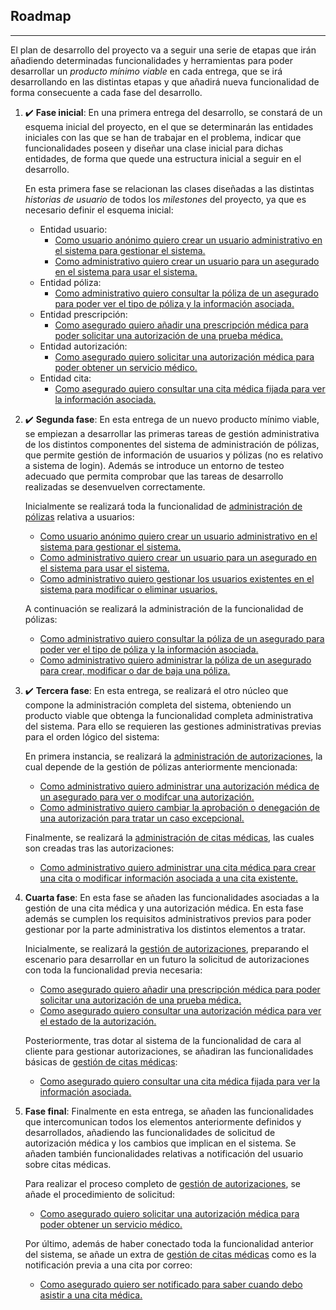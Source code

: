 ## Roadmap

---

El plan de desarrollo del proyecto va a seguir una serie de etapas que irán añadiendo determinadas funcionalidades y herramientas para poder desarrollar un *producto mínimo viable* en cada entrega, que se irá desarrollando en las distintas etapas y que añadirá nueva funcionalidad de forma consecuente a cada fase del desarrollo.

1. :heavy_check_mark: **Fase inicial**: En una primera entrega del desarrollo, se constará de un esquema inicial del proyecto, en el que se determinarán las entidades iniciales con las que se han de trabajar en el problema, indicar que funcionalidades poseen y diseñar una clase inicial para dichas entidades, de forma que quede una estructura inicial a seguir en el desarrollo.

	En esta primera fase se relacionan las clases diseñadas a las distintas *historias de usuario* de todos los *milestones* del proyecto, ya que es necesario definir el esquema inicial:
    
	* Entidad usuario:
		* [Como usuario anónimo quiero crear un usuario administrativo en el sistema para gestionar el sistema.](https://github.com/Carlosma7/MedAuth/issues/43)
		* [Como administrativo quiero crear un usuario para un asegurado en el sistema para usar el sistema.](https://github.com/Carlosma7/MedAuth/issues/44)
	* Entidad póliza:
		* [Como administrativo quiero consultar la póliza de un asegurado para poder ver el tipo de póliza y la información asociada.](https://github.com/Carlosma7/MedAuth/issues/34)
	* Entidad prescripción:
		* [Como asegurado quiero añadir una prescripción médica para poder solicitar una autorización de una prueba médica.](https://github.com/Carlosma7/MedAuth/issues/36)
	* Entidad autorización: 
		* [Como asegurado quiero solicitar una autorización médica para poder obtener un servicio médico.](https://github.com/Carlosma7/MedAuth/issues/37)
	* Entidad cita:
		* [Como asegurado quiero consultar una cita médica fijada para ver la información asociada.](https://github.com/Carlosma7/MedAuth/issues/41)

2. :heavy_check_mark: **Segunda fase**: En esta entrega de un nuevo producto mínimo viable, se empiezan a desarrollar las primeras tareas de gestión administrativa de los distintos componentes del sistema de administración de pólizas, que permite gestión de información de usuarios y pólizas (no es relativo a sistema de login). Además se introduce un entorno de testeo adecuado que permita comprobar que las tareas de desarrollo realizadas se desenvuelven correctamente.

    Inicialmente se realizará toda la funcionalidad de [administración de pólizas](https://github.com/Carlosma7/MedAuth/milestone/10) relativa a usuarios:
    * [Como usuario anónimo quiero crear un usuario administrativo en el sistema para gestionar el sistema.](https://github.com/Carlosma7/MedAuth/issues/43)
    * [Como administrativo quiero crear un usuario para un asegurado en el sistema para usar el sistema.](https://github.com/Carlosma7/MedAuth/issues/44)
    * [Como administrativo quiero gestionar los usuarios existentes en el sistema para modificar o eliminar usuarios.](https://github.com/Carlosma7/MedAuth/issues/55)
    
    A continuación se realizará la administración de la funcionalidad de pólizas:
    * [Como administrativo quiero consultar la póliza de un asegurado para poder ver el tipo de póliza y la información asociada.](https://github.com/Carlosma7/MedAuth/issues/34)
    * [Como administrativo quiero administrar la póliza de un asegurado para crear, modificar o dar de baja una póliza.](https://github.com/Carlosma7/MedAuth/issues/35)
    
    
3. :heavy_check_mark: **Tercera fase**: En esta entrega, se realizará el otro núcleo que compone la administración completa del sistema, obteniendo un producto viable que obtenga la funcionalidad completa administrativa del sistema. Para ello se requieren las gestiones administrativas previas para el orden lógico del sistema:

    En primera instancia, se realizará la [administración de autorizaciones](https://github.com/Carlosma7/MedAuth/milestone/9), la cual depende de la gestión de pólizas anteriormente mencionada:
    * [Como administrativo quiero administrar una autorización médica de un asegurado para ver o modifcar una autorización.](https://github.com/Carlosma7/MedAuth/issues/39)
    * [Como administrativo quiero cambiar la aprobación o denegación de una autorización para tratar un caso excepcional.](https://github.com/Carlosma7/MedAuth/issues/40)
    
    Finalmente, se realizará la [administración de citas médicas](https://github.com/Carlosma7/MedAuth/milestone/11), las cuales son creadas tras las autorizaciones:
    * [Como administrativo quiero administrar una cita médica para crear una cita o modificar información asociada a una cita existente.](https://github.com/Carlosma7/MedAuth/issues/49)
    
3. **Cuarta fase**: En esta fase se añaden las funcionalidades asociadas a la gestión de una cita médica y una autorización médica. En esta fase además se cumplen los requisitos administrativos previos para poder gestionar por la parte administrativa los distintos elementos a tratar.

    Inicialmente, se realizará la [gestión de autorizaciones](https://github.com/Carlosma7/MedAuth/milestone/7), preparando el escenario para desarrollar en un futuro la solicitud de autorizaciones con toda la funcionalidad previa necesaria:
    * [Como asegurado quiero añadir una prescripción médica para poder solicitar una autorización de una prueba médica.](https://github.com/Carlosma7/MedAuth/issues/36)
    * [Como asegurado quiero consultar una autorización médica para ver el estado de la autorización.](https://github.com/Carlosma7/MedAuth/issues/38)
    
    Posteriormente, tras dotar al sistema de la funcionalidad de cara al cliente para gestionar autorizaciones, se añadiran las funcionalidades básicas de [gestión de citas médicas](https://github.com/Carlosma7/MedAuth/milestone/8):
    * [Como asegurado quiero consultar una cita médica fijada para ver la información asociada.](https://github.com/Carlosma7/MedAuth/issues/41)
    
4. **Fase final**: Finalmente en esta entrega, se añaden las funcionalidades que intercomunican todos los elementos anteriormente definidos y desarrollados, añadiendo las funcionalidades de solicitud de autorización médica y los cambios que implican en el sistema. Se añaden también funcionalidades relativas a notificación del usuario sobre citas médicas.

    Para realizar el proceso completo de [gestión de autorizaciones](https://github.com/Carlosma7/MedAuth/milestone/7), se añade el procedimiento de solicitud:
    * [Como asegurado quiero solicitar una autorización médica para poder obtener un servicio médico.](https://github.com/Carlosma7/MedAuth/issues/37)
    
    Por último, además de haber conectado toda la funcionalidad anterior del sistema, se añade un extra de [gestión de citas médicas](https://github.com/Carlosma7/MedAuth/milestone/8) como es la notificación previa a una cita por correo:
    * [Como asegurado quiero ser notificado para saber cuando debo asistir a una cita médica.](https://github.com/Carlosma7/MedAuth/issues/42)
